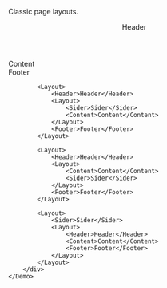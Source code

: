 ﻿<Codebox Title="Basic">
    <Description>
        <p>Classic page layouts.</p>
    </Description>
    <Demo>
        <div>
            <Layout>
                <Header>Header</Header>
                <Content>Content</Content>
                <Footer>Footer</Footer>
            </Layout>

            <Layout>
                <Header>Header</Header>
                <Layout>
                    <Sider>Sider</Sider>
                    <Content>Content</Content>
                </Layout>
                <Footer>Footer</Footer>
            </Layout>

            <Layout>
                <Header>Header</Header>
                <Layout>
                    <Content>Content</Content>
                    <Sider>Sider</Sider>
                </Layout>
                <Footer>Footer</Footer>
            </Layout>

            <Layout>
                <Sider>Sider</Sider>
                <Layout>
                    <Header>Header</Header>
                    <Content>Content</Content>
                    <Footer>Footer</Footer>
                </Layout>
            </Layout>
        </div>
    </Demo>
</Codebox>

<style>
    #components-layout-demo-basic .code-box-demo {
        text-align: center;
    }

    #components-layout-demo-basic .ant-layout-header,
    #components-layout-demo-basic .ant-layout-footer {
        background: #7dbcea;
        color: #fff;
    }

    [data-theme="dark"] #components-layout-demo-basic .ant-layout-header {
        background: #6aa0c7;
    }

    [data-theme="dark"] #components-layout-demo-basic .ant-layout-footer {
        background: #6aa0c7;
    }

    #components-layout-demo-basic .ant-layout-footer {
        line-height: 1.5;
    }

    #components-layout-demo-basic .ant-layout-sider {
        background: #3ba0e9;
        color: #fff;
        line-height: 120px;
    }

    [data-theme="dark"] #components-layout-demo-basic .ant-layout-sider {
        background: #3499ec;
    }

    #components-layout-demo-basic .ant-layout-content {
        background: rgba(16, 142, 233, 1);
        color: #fff;
        min-height: 120px;
        line-height: 120px;
    }

    [data-theme="dark"] #components-layout-demo-basic .ant-layout-content {
        background: #107bcb;
    }

    #components-layout-demo-basic > .code-box-demo > div > .ant-layout {
        margin-bottom: 48px;
    }

        #components-layout-demo-basic > .code-box-demo > div > .ant-layout:last-child {
            margin: 0;
        }
</style>